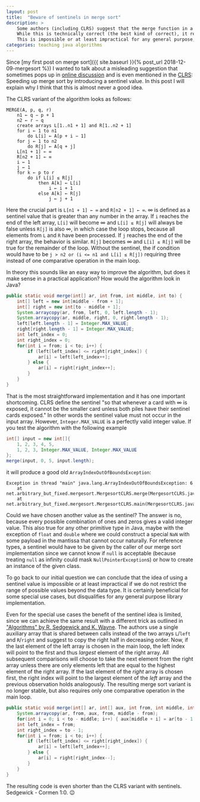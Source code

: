 ```yaml
---
layout: post
title:  "Beware of sentinels in merge sort"
description: >
    Some authors (including CLRS) suggest that the merge function in a merge sort implementation can be sped up by adding a sentinel to the list.
    While this is technically correct (the best kind of correct), it requires that a sentinel value can be chosen that is guaranteed to never occur as a regular value.
    This is impossible or at least impractical for any general purpose, real world implementation.
categories: teaching java algorithms
---
```


Since [my first post on merge sort]({{ site.baseurl }}{% post_url 2018-12-09-mergesort %}) I wanted to talk about a misleading suggestion that sometimes pops up in [online discussion](https://stackoverflow.com/questions/7969500/what-are-sentinel-in-c-language-i-was-learning-merge-sort-and-came-across-using) and is even mentioned in the [CLRS](https://en.wikipedia.org/wiki/Introduction_to_Algorithms): Speeding up merge sort by introducing a sentinel value.
In this post I will explain why I think that this is almost never a good idea.

The CLRS variant of the algorithm looks as follows:

```verbatim
MERGE(A, p, q, r)
    n1 ← q − p + 1
    n2 ← r − q
    create arrays L[1..n1 + 1] and R[1..n2 + 1]
    for i ← 1 to n1
        do L[i] ← A[p + i − 1]
    for j ← 1 to n2
        do R[j] ← A[q + j]
    L[n1 + 1] ← ∞
    R[n2 + 1] ← ∞
    i ← 1
    j ← 1
    for k ← p to r
        do if L[i] ≤ R[j]
            then A[k] ← L[i]
                i ← i + 1
            else A[k] ← R[j]
                j ← j + 1
```

Here the crucial part is `L[n1 + 1] ← ∞` and `R[n2 + 1] ← ∞`.
∞ is defined as a sentinel value that is greater than any number in the array.
If `i` reaches the end of the left array, `L[i]` will become ∞ and `L[i] ≤ R[j]` will always be false unless `R[j]` is also ∞, in which case the loop stops, because all elements from `L` and `R` have been processed.
If `j` reaches the end of the right array, the behavior is similar.
`R[j]` becomes ∞ and `L[i] ≤ R[j]` will be true for the remainder of the loop.
Without the sentinel, the if condition would have to be `j > n2 or (i <= n1 and L[i] ≤ R[j])` requiring three instead of one comparative operation in the main loop.

In theory this sounds like an easy way to improve the algorithm, but does it make sense in a practical application?
How would the algorithm look in Java?

```java
public static void merge(int[] ar, int from, int middle, int to) {
    int[] left = new int[middle - from + 1];
    int[] right = new int[to - middle + 1];
    System.arraycopy(ar, from, left, 0, left.length - 1);
    System.arraycopy(ar, middle, right, 0, right.length - 1);
    left[left.length - 1] = Integer.MAX_VALUE;
    right[right.length - 1] = Integer.MAX_VALUE;
    int left_index = 0;
    int right_index = 0;
    for(int i = from; i < to; i++) {
        if (left[left_index] <= right[right_index]) {
            ar[i] = left[left_index++];
        } else {
            ar[i] = right[right_index++];
        }
    }
}
```

That is the most straightforward implementation and it has one important shortcoming.
CLRS define the sentinel "so that whenever a card with ∞ is exposed, it cannot be the smaller card unless both piles have their sentinel cards exposed."
In other words the sentinel value must not occur in the input array.
However, `Integer.MAX_VALUE` is a perfectly valid integer value.
If you test the algorithm with the following example

```java
int[] input = new int[]{
    1, 2, 3, 4, 5,
    1, 2, 3, Integer.MAX_VALUE, Integer.MAX_VALUE
};
merge(input, 0, 5, input.length);
```

it will produce a good old `ArrayIndexOutOfBoundsException`:

```verbatim
Exception in thread "main" java.lang.ArrayIndexOutOfBoundsException: 6
	at net.arbitrary_but_fixed.mergesort.MergesortCLRS.merge(MergesortCLRS.java:27)
	at net.arbitrary_but_fixed.mergesort.MergesortCLRS.main(MergesortCLRS.java:38)
```

Could we have chosen another value as the sentinel?
The answer is no, because every possible combination of ones and zeros gives a valid integer value.
This also true for any other primitive type in Java, maybe with the exception of `float` and `double` where we could construct a special `NaN` with some payload in the mantissa that cannot occur naturally.
For reference types, a sentinel would have to be given by the caller of our merge sort implementation since we cannot know if `null` is acceptable (because treating `null` as infinity could mask `NullPointerException`s) or how to create an instance of the given class.

To go back to our initial question we can conclude that the idea of using a sentinel value is impossible or at least impractical if we do not restrict the range of possible values beyond the data type.
It is certainly beneficial for some special use cases, but disqualifies for any general purpose library implementation.

Even for the special use cases the benefit of the sentinel idea is limited, since we can achieve the same result with a different trick as outlined in ["Algorithms" by R. Sedgewick and K. Wayne](https://algs4.cs.princeton.edu/22mergesort/).
The authors use a single auxiliary array that is shared between calls instead of the two arrays `L`/`left` and `R`/`right` and suggest to copy the right half in decreasing order.
Now, if the last element of the left array is chosen in the main loop, the left index will point to the first and thus *largest* element of the right array.
All subsequent comparisons will choose to take the next element from the right array unless there are only elements left that are equal to the highest element of the right array.
If the last element of the *right* array is chosen first, the right index will point to the largest element of the *left* array and the previous observation holds analogously.
The resulting merge sort variant is no longer stable, but also requires only one comparative operation in the main loop.

```java
public static void merge(int[] ar, int[] aux, int from, int middle, int to) {
    System.arraycopy(ar, from, aux, from, middle - from);
    for(int i = 0; i < to - middle; i++) { aux[middle + i] = ar[to - 1 - i]; }
    int left_index = from;
    int right_index = to - 1;
    for(int i = from; i < to; i++) {
        if (left[left_index] <= right[right_index]) {
            ar[i] = left[left_index++];
        } else {
            ar[i] = right[right_index--];
        }
    }
}
```

The resulting code is even shorter than the CLRS variant with sentinels. Sedgewick - Cormen 1:0. 😉
